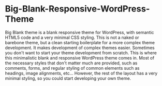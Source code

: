 Big-Blank-Responsive-WordPress-Theme
====================================

Big Blank theme is a blank responsive theme for WordPress, with semantic HTML5 code and a very minimal CSS styling. This is not a naked or barebone theme, but a clean starting boilerplate for a more complex theme development. It makes development of complex themes easier. Sometimes you don't want to start your theme development from scratch. This is where this minimalistic blank and responsive WordPress theme comes in. Most of the necessary styles that don't matter much are provided, such as comments, forms, and regular styling of common elements such as headings, image alignments, etc... However, the rest of the layout has a very minimal styling, so you could start developing your own theme.
